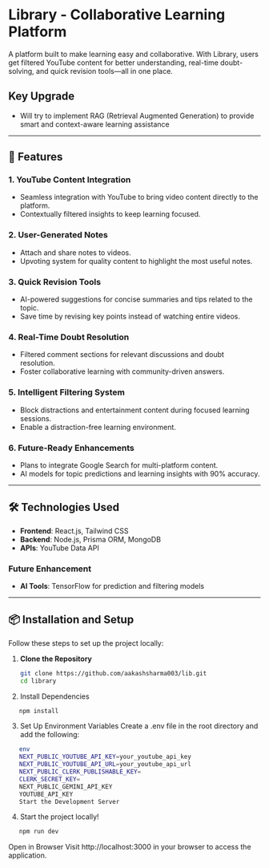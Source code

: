 # Library - Collaborative Learning Platform  

A platform built to make learning easy and collaborative. With Library, users get filtered YouTube content for better understanding, real-time doubt-solving, and quick revision tools—all in one place.

## Key Upgrade
 - Will try to implement RAG (Retrieval Augmented Generation) to provide smart and context-aware learning assistance

---

## 🚀 Features  

### 1. **YouTube Content Integration**  
- Seamless integration with YouTube to bring video content directly to the platform.  
- Contextually filtered insights to keep learning focused.  

### 2. **User-Generated Notes**  
- Attach and share notes to videos.  
- Upvoting system for quality content to highlight the most useful notes.  

### 3. **Quick Revision Tools**  
- AI-powered suggestions for concise summaries and tips related to the topic.  
- Save time by revising key points instead of watching entire videos.  

### 4. **Real-Time Doubt Resolution**  
- Filtered comment sections for relevant discussions and doubt resolution.  
- Foster collaborative learning with community-driven answers.  

### 5. **Intelligent Filtering System**  
- Block distractions and entertainment content during focused learning sessions.  
- Enable a distraction-free learning environment.  

### 6. **Future-Ready Enhancements**  
- Plans to integrate Google Search for multi-platform content.  
- AI models for topic predictions and learning insights with 90% accuracy.  

---

## 🛠️ Technologies Used  

- **Frontend**: React.js, Tailwind CSS  
- **Backend**: Node.js, Prisma ORM, MongoDB  
- **APIs**: YouTube Data API  
### Future Enhancement
- **AI Tools**: TensorFlow for prediction and filtering models  

---

## 📦 Installation and Setup  

Follow these steps to set up the project locally:  

1. **Clone the Repository**  
   ```bash
   git clone https://github.com/aakashsharma003/lib.git
   cd library
2. Install Dependencies

```bash
   npm install
```

3. Set Up Environment Variables
   Create a .env file in the root directory and add the following:

```bash
   env
   NEXT_PUBLIC_YOUTUBE_API_KEY=your_youtube_api_key
   NEXT_PUBLIC_YOUTUBE_API_URL=your_youtube_api_url
   NEXT_PUBLIC_CLERK_PUBLISHABLE_KEY=
   CLERK_SECRET_KEY=
   NEXT_PUBLIC_GEMINI_API_KEY
   YOUTUBE_API_KEY
   Start the Development Server
```
4. Start the project locally!
```bash
   npm run dev
```
   Open in Browser
   Visit http://localhost:3000 in your browser to access the application.
